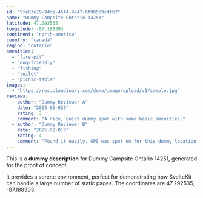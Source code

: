 ```yaml
---
id: "5fe83e79-94de-45f4-9e47-6f905c9cdfb7"
name: "Dummy Campsite Ontario 14251"
latitude: 47.292535
longitude: -87.188393
continent: "north-america"
country: "canada"
region: "ontario"
amenities:
  - "fire-pit"
  - "dog-friendly"
  - "fishing"
  - "toilet"
  - "picnic-table"
images:
  - "https://res.cloudinary.com/demo/image/upload/v1/sample.jpg"
reviews:
  - author: "Dummy Reviewer A"
    date: "2025-05-020"
    rating: 3
    comment: "A nice, quiet dummy spot with some basic amenities."
  - author: "Dummy Reviewer B"
    date: "2025-02-010"
    rating: 4
    comment: "Found it easily. GPS was spot on for this dummy location."
---
```


This is a **dummy description** for Dummy Campsite Ontario 14251, generated for the proof of concept.

It provides a serene environment, perfect for demonstrating how SvelteKit can handle a large number of static pages. The coordinates are 47.292535, -87.188393.
